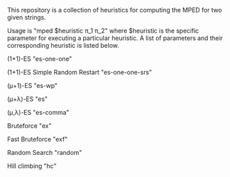 This repository is a collection of heuristics for computing the MPED for two given strings.

Usage is "mped $heuristic π_1 π_2" where $heuristic is the specific parameter for executing a particular heuristic. A list of parameters and their corresponding heuristic is listed below.

(1+1)-ES 						           	"es-one-one"

(1+1)-ES Simple Random Restart 	"es-one-one-srs"

(μ+1)-ES 					            	"es-wp"

(μ+λ)-ES 						            "es"

(μ,λ)-ES 						            "es-comma"

Bruteforce 						          "ex"

Fast Bruteforce 				        "exf"

Random Search 					        "random"

Hill climbing 					        "hc"
